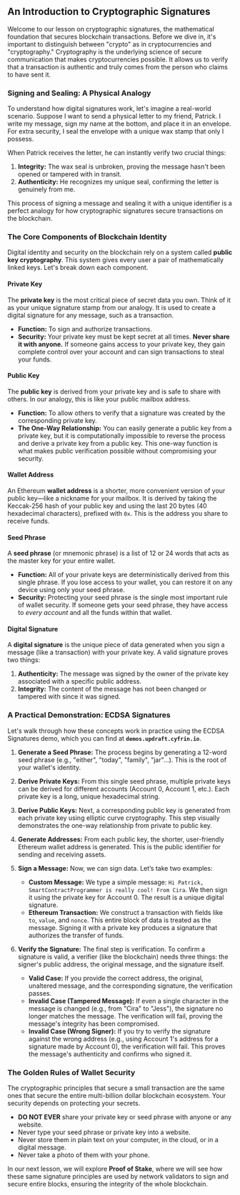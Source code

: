 ## An Introduction to Cryptographic Signatures

Welcome to our lesson on cryptographic signatures, the mathematical foundation that secures blockchain transactions. Before we dive in, it's important to distinguish between "crypto" as in cryptocurrencies and "cryptography." Cryptography is the underlying science of secure communication that makes cryptocurrencies possible. It allows us to verify that a transaction is authentic and truly comes from the person who claims to have sent it.

### Signing and Sealing: A Physical Analogy

To understand how digital signatures work, let's imagine a real-world scenario. Suppose I want to send a physical letter to my friend, Patrick. I write my message, sign my name at the bottom, and place it in an envelope. For extra security, I seal the envelope with a unique wax stamp that only I possess.

When Patrick receives the letter, he can instantly verify two crucial things:
1.  **Integrity:** The wax seal is unbroken, proving the message hasn't been opened or tampered with in transit.
2.  **Authenticity:** He recognizes my unique seal, confirming the letter is genuinely from me.

This process of signing a message and sealing it with a unique identifier is a perfect analogy for how cryptographic signatures secure transactions on the blockchain.

### The Core Components of Blockchain Identity

Digital identity and security on the blockchain rely on a system called **public key cryptography**. This system gives every user a pair of mathematically linked keys. Let's break down each component.

#### Private Key

The **private key** is the most critical piece of secret data you own. Think of it as your unique signature stamp from our analogy. It is used to create a digital signature for any message, such as a transaction.

*   **Function:** To sign and authorize transactions.
*   **Security:** Your private key must be kept secret at all times. **Never share it with anyone.** If someone gains access to your private key, they gain complete control over your account and can sign transactions to steal your funds.

#### Public Key

The **public key** is derived from your private key and is safe to share with others. In our analogy, this is like your public mailbox address.

*   **Function:** To allow others to verify that a signature was created by the corresponding private key.
*   **The One-Way Relationship:** You can easily generate a public key from a private key, but it is computationally impossible to reverse the process and derive a private key from a public key. This one-way function is what makes public verification possible without compromising your security.

#### Wallet Address

An Ethereum **wallet address** is a shorter, more convenient version of your public key—like a nickname for your mailbox. It is derived by taking the Keccak-256 hash of your public key and using the last 20 bytes (40 hexadecimal characters), prefixed with `0x`. This is the address you share to receive funds.

#### Seed Phrase

A **seed phrase** (or mnemonic phrase) is a list of 12 or 24 words that acts as the master key for your entire wallet.

*   **Function:** All of your private keys are deterministically derived from this single phrase. If you lose access to your wallet, you can restore it on any device using only your seed phrase.
*   **Security:** Protecting your seed phrase is the single most important rule of wallet security. If someone gets your seed phrase, they have access to *every account* and all the funds within that wallet.

#### Digital Signature

A **digital signature** is the unique piece of data generated when you sign a message (like a transaction) with your private key. A valid signature proves two things:

1.  **Authenticity:** The message was signed by the owner of the private key associated with a specific public address.
2.  **Integrity:** The content of the message has not been changed or tampered with since it was signed.

### A Practical Demonstration: ECDSA Signatures

Let's walk through how these concepts work in practice using the ECDSA Signatures demo, which you can find at **`demos.updraft.cyfrin.io`**.

1.  **Generate a Seed Phrase:** The process begins by generating a 12-word seed phrase (e.g., "either", "today", "family", "jar"...). This is the root of your wallet's identity.

2.  **Derive Private Keys:** From this single seed phrase, multiple private keys can be derived for different accounts (Account 0, Account 1, etc.). Each private key is a long, unique hexadecimal string.

3.  **Derive Public Keys:** Next, a corresponding public key is generated from each private key using elliptic curve cryptography. This step visually demonstrates the one-way relationship from private to public key.

4.  **Generate Addresses:** From each public key, the shorter, user-friendly Ethereum wallet address is generated. This is the public identifier for sending and receiving assets.

5.  **Sign a Message:** Now, we can sign data. Let’s take two examples:
    *   **Custom Message:** We type a simple message: `Hi Patrick, SmartContractProgrammer is really cool! From Cira`. We then sign it using the private key for Account 0. The result is a unique digital signature.
    *   **Ethereum Transaction:** We construct a transaction with fields like `to`, `value`, and `nonce`. This entire block of data is treated as the message. Signing it with a private key produces a signature that authorizes the transfer of funds.

6.  **Verify the Signature:** The final step is verification. To confirm a signature is valid, a verifier (like the blockchain) needs three things: the signer's public address, the original message, and the signature itself.
    *   **Valid Case:** If you provide the correct address, the original, unaltered message, and the corresponding signature, the verification passes.
    *   **Invalid Case (Tampered Message):** If even a single character in the message is changed (e.g., from "Cira" to "Jess"), the signature no longer matches the message. The verification will fail, proving the message's integrity has been compromised.
    *   **Invalid Case (Wrong Signer):** If you try to verify the signature against the wrong address (e.g., using Account 1's address for a signature made by Account 0), the verification will fail. This proves the message's authenticity and confirms who signed it.

### The Golden Rules of Wallet Security

The cryptographic principles that secure a small transaction are the same ones that secure the entire multi-billion dollar blockchain ecosystem. Your security depends on protecting your secrets.

*   **DO NOT EVER** share your private key or seed phrase with anyone or any website.
*   Never type your seed phrase or private key into a website.
*   Never store them in plain text on your computer, in the cloud, or in a digital message.
*   Never take a photo of them with your phone.

In our next lesson, we will explore **Proof of Stake**, where we will see how these same signature principles are used by network validators to sign and secure entire blocks, ensuring the integrity of the whole blockchain.